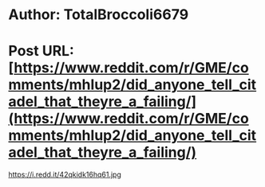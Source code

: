 # Author: TotalBroccoli6679
# Post URL: [https://www.reddit.com/r/GME/comments/mhlup2/did_anyone_tell_citadel_that_theyre_a_failing/](https://www.reddit.com/r/GME/comments/mhlup2/did_anyone_tell_citadel_that_theyre_a_failing/)


https://i.redd.it/42qkidk16hq61.jpg